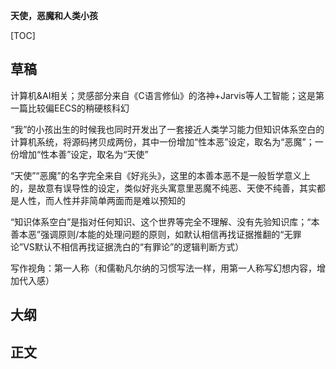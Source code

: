**天使，恶魔和人类小孩**

[TOC]

## 草稿

计算机&AI相关；灵感部分来自《C语言修仙》的洛神+Jarvis等人工智能；这是第一篇比较偏EECS的稍硬核科幻

“我”的小孩出生的时候我也同时开发出了一套接近人类学习能力但知识体系空白的计算机系统，将源码拷贝成两份，其中一份增加“性本恶”设定，取名为“恶魔”；一份增加“性本善”设定，取名为“天使”

“天使”“恶魔”的名字完全来自《好兆头》，这里的本善本恶不是一般哲学意义上的，是故意有误导性的设定，类似好兆头寓意里恶魔不纯恶、天使不纯善，其实都是人性，而人性并非简单两面而是难以预知的

“知识体系空白”是指对任何知识、这个世界等完全不理解、没有先验知识库；“本善本恶”强调原则/本能的处理问题的原则，如默认相信再找证据推翻的“无罪论”VS默认不相信再找证据洗白的“有罪论”的逻辑判断方式）

写作视角：第一人称（和儒勒凡尔纳的习惯写法一样，用第一人称写幻想内容，增加代入感）

## 大纲



## 正文


